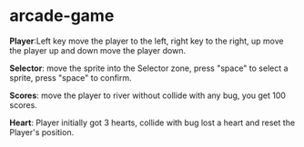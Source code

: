 arcade-game
===============================
__Player__:Left key move the player to the left, right key to the right, up move the player up and down move the player down.

__Selector__: move the sprite into the Selector zone, press "space" to select a sprite, press "space" to confirm.

__Scores__: move the player to river without collide with any bug, you get 100 scores.

__Heart__: Player initially got 3 hearts, collide with bug lost a heart and reset the Player's position.
